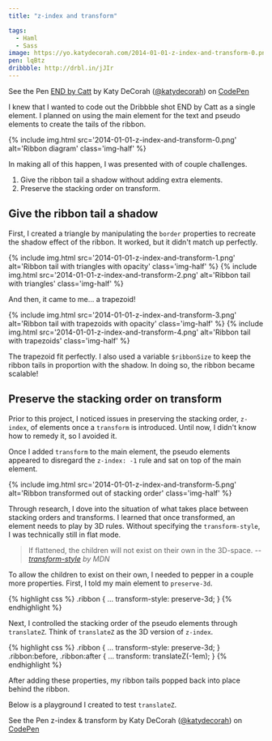```yaml
---
title: "z-index and transform"

tags:
  - Haml
  - Sass
image: https://yo.katydecorah.com/2014-01-01-z-index-and-transform-0.png
pen: lqBtz
dribbble: http://drbl.in/jJIr
---
```


<p data-height="400" data-theme-id="97" data-slug-hash="lqBtz" data-user="katydecorah" data-default-tab="result" class='codepen'>See the Pen <a href='http://codepen.io/katydecorah/pen/lqBtz'>END by Catt</a> by Katy DeCorah (<a href='http://codepen.io/katydecorah'>@katydecorah</a>) on <a href='http://codepen.io'>CodePen</a></p>

I knew that I wanted to code out the Dribbble shot END by Catt as a single element. I planned on using the main element for the text and pseudo elements to create the tails of the ribbon.

{% include img.html src='2014-01-01-z-index-and-transform-0.png' alt='Ribbon diagram' class='img-half' %}

In making all of this happen, I was presented with of couple challenges.

1. Give the ribbon tail a shadow without adding extra elements.
2. Preserve the stacking order on transform.

## Give the ribbon tail a shadow

First, I created a triangle by manipulating the `border` properties to recreate the shadow effect of the ribbon. It worked, but it didn't match up perfectly.

{% include img.html src='2014-01-01-z-index-and-transform-1.png' alt='Ribbon tail with triangles with opacity' class='img-half' %}
{% include img.html src='2014-01-01-z-index-and-transform-2.png' alt='Ribbon tail with triangles' class='img-half' %}

And then, it came to me&hellip; a trapezoid!

{% include img.html src='2014-01-01-z-index-and-transform-3.png' alt='Ribbon tail with trapezoids with opacity' class='img-half' %}
{% include img.html src='2014-01-01-z-index-and-transform-4.png' alt='Ribbon tail with trapezoids' class='img-half' %}

The trapezoid fit perfectly. I also used a variable `$ribbonSize` to keep the ribbon tails in proportion with the shadow. In doing so, the ribbon became scalable!

## Preserve the stacking order on transform

Prior to this project, I noticed issues in preserving the stacking order, `z-index`, of elements once a `transform` is introduced. Until now, I didn't know how to remedy it, so I avoided it.

Once I added `transform` to the main element, the pseudo elements appeared to disregard the `z-index: -1` rule and sat on top of the main element.

{% include img.html src='2014-01-01-z-index-and-transform-5.png' alt='Ribbon transformed out of stacking order' class='img-half' %}

Through research, I dove into the situation of what takes place between stacking orders and transforms. I learned that once transformed, an element needs to play by 3D rules. Without specifying the `transform-style`, I was technically still in flat mode.

> If flattened, the children will not exist on their own in the 3D-space.
> <cite>-- <a href="https://developer.mozilla.org/en-US/docs/Web/CSS/transform-style">transform-style</a> by MDN</cite>

To allow the children to exist on their own, I needed to pepper in a couple more properties. First, I told my main element to `preserve-3d`.

{% highlight css %}
.ribbon {
...
transform-style: preserve-3d;
}
{% endhighlight %}

Next, I controlled the stacking order of the pseudo elements through `translateZ`. Think of `translateZ` as the 3D version of `z-index`.

{% highlight css %}
.ribbon {
...
transform-style: preserve-3d;
}
.ribbon:before, .ribbon:after {
...
transform: translateZ(-1em);
}
{% endhighlight %}

After adding these properties, my ribbon tails popped back into place behind the ribbon.

Below is a playground I created to test `translateZ`.

<p data-height="375" data-theme-id="97" data-slug-hash="lKkAF" data-user="katydecorah" data-default-tab="result" class='codepen'>See the Pen z-index &amp; transform by Katy DeCorah (<a href='http://codepen.io/katydecorah'>@katydecorah</a>) on <a href='http://codepen.io'>CodePen</a></p>
